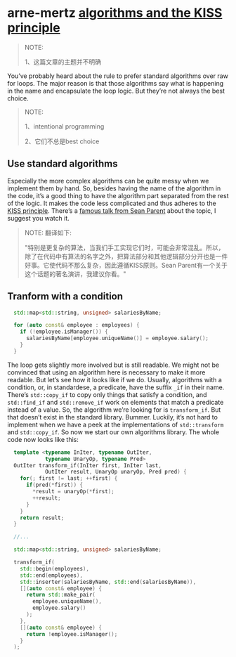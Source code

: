# arne-mertz [algorithms and the KISS principle](https://arne-mertz.de/2019/05/algorithms-and-the-kiss-principle/)

> NOTE: 
>
> 1、这篇文章的主题并不明确

You’ve probably heard about the rule to prefer standard algorithms over raw for loops. The major reason is that those algorithms say what is happening in the name and encapsulate the loop logic. But they’re not always the best choice.

> NOTE: 
>
> 1、intentional programming
>
> 2、它们不总是best choice

## Use standard algorithms

Especially the more complex algorithms can be quite messy when we implement them by hand. So, besides having the name of the algorithm in the code, it’s a good thing to have the algorithm part separated from the rest of the logic. It makes the code less complicated and thus adheres to the [KISS principle](https://en.wikipedia.org/wiki/KISS_principle). There’s a [famous talk from Sean Parent](https://channel9.msdn.com/Events/GoingNative/2013/Cpp-Seasoning) about the topic, I suggest you watch it.

> NOTE: 翻译如下:
>
> "特别是更复杂的算法，当我们手工实现它们时，可能会非常混乱。所以，除了在代码中有算法的名字之外，把算法部分和其他逻辑部分分开也是一件好事。它使代码不那么复杂，因此遵循KISS原则。Sean Parent有一个关于这个话题的著名演讲，我建议你看。"

## Tranform with a condition



```C++
  std::map<std::string, unsigned> salariesByName;

  for (auto const& employee : employees) {
    if (!employee.isManager()) {
      salariesByName[employee.uniqueName()] = employee.salary();
    }
  }
```

The loop gets slightly more involved but is still readable. We might not be convinced that using an algorithm here is necessary to make it more readable. But let’s see how it looks like if we do. Usually, algorithms with a condition, or, in standardese, a predicate, have the suffix `_if` in their name. There’s `std::copy_if` to copy only things that satisfy a condition, and `std::find_if` and `std::remove_if` work on elements that match a predicate instead of a value. So, the algorithm we’re looking for is `transform_if`. But that doesn’t exist in the standard library. Bummer. Luckily, it’s not hard to implement when we have a peek at the implementations of `std::transform` and `std::copy_if`. So now we start our own algorithms library. The whole code now looks like this:

```C++
  template <typename InIter, typename OutIter,
            typename UnaryOp, typename Pred>
  OutIter transform_if(InIter first, InIter last,
            OutIter result, UnaryOp unaryOp, Pred pred) {
    for(; first != last; ++first) {
      if(pred(*first)) {
        *result = unaryOp(*first);
        ++result;
      }
    }
    return result;
  }

  //...

  std::map<std::string, unsigned> salariesByName;

  transform_if(
    std::begin(employees), 
    std::end(employees), 
    std::inserter(salariesByName, std::end(salariesByName)),
    [](auto const& employee) {
      return std::make_pair(
        employee.uniqueName(),
        employee.salary()
      );
    },
    [](auto const& employee) {
      return !employee.isManager();
    }
  );
```

